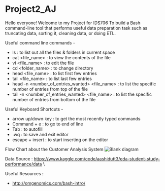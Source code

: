 # Project2_AJ


Hello everyone! Welcome to my Project for IDS706
To build a Bash command-line tool that performs useful data preparation task such as truncating data, sorting it, cleaning data, or doing ETL. 



Useful command line commands - 
- ls : to list out all the files & folders in current space
- cat <file_name> : to view the contents of the file
- vi <file_name> : to edit the file
- cd <folder_name> : to change directory
- head <file_name> : to list first few entries
- tail <file_name> : to list last few entries
- head -n <number_of_entries_wanted> <file_name> : to list the specific number of entries from top of the file
- tail -n <number_of_entries_wanted> <file_name> : to list the specific number of entries from bottom of the file



Useful Keyboard Shortcuts -
- arrow up/down key : to get the most recently typed commands
- Command + e : to go to end of line
- Tab : to autofill
- :wq : to save and exit editor
- escape + insert : to start inserting on the editor


Flow Chart about the Customer Analysis System
![Blank diagram](https://user-images.githubusercontent.com/67281453/194789066-3857c207-c654-4298-ad67-42d5cfa0e04e.png)


Data Source : https://www.kaggle.com/code/aashidutt3/eda-student-study-performance/data \

Useful Resources :
- http://omgenomics.com/bash-intro/
